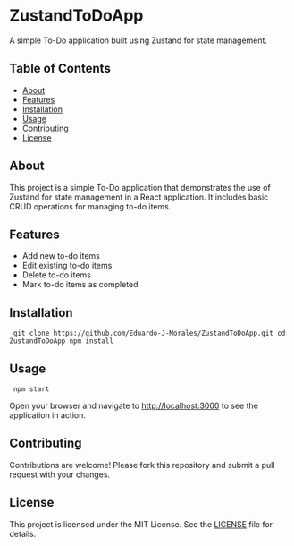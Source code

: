<body> 
  
  <h1>ZustandToDoApp</h1> 
  
  <p>A simple To-Do application built using Zustand for state management.</p>
  
  <h2>Table of Contents</h2> 
  
  <ul> 
    <li><a href="#about">About</a></li> 
    <li><a href="#features">Features</a></li> 
    <li><a href="#installation">Installation</a></li> 
    <li><a href="#usage">Usage</a></li> 
    <li><a href="#contributing">Contributing</a></li> 
    <li><a href="#license">License</a></li> 
  </ul> 

  <h2 id="about">About</h2> 
  
  <p>This project is a simple To-Do application that demonstrates the use of Zustand for state management in a React application. It includes basic CRUD operations for managing to-do items.</p> 
  
  <h2 id="features">Features</h2> 
  
  <ul>   
    <li>Add new to-do items</li> 
    <li>Edit existing to-do items</li> 
    <li>Delete to-do items</li> 
    <li>Mark to-do items as completed</li>
  </ul> 
  
  <h2 id="installation">Installation</h2> 
  
  <pre><code> git clone https://github.com/Eduardo-J-Morales/ZustandToDoApp.git cd ZustandToDoApp npm install </code></pre> 
  
  <h2 id="usage">Usage</h2> 
  <pre><code> npm start </code></pre> 
  
  <p>Open your browser and navigate to <a href="http://localhost:3000">http://localhost:3000</a> to see the application in action.</p> 
  
  <h2 id="contributing">Contributing</h2> 
  <p>Contributions are welcome! Please fork this repository and submit a pull request with your changes.</p> 
  
  <h2 id="license">License</h2> 
  
  <p>This project is licensed under the MIT License. See the <a href="LICENSE">LICENSE</a> file for details.</p> 
  
  </body>
